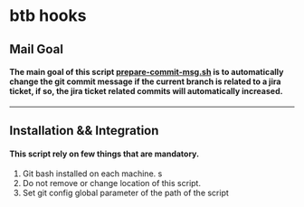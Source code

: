 # btb hooks

## Mail Goal
#### The main goal of this script [prepare-commit-msg.sh](./prepare-commit-msg.sh) is to automatically change the git commit message if the current branch is related to a jira ticket, if so, the jira ticket related commits will automatically increased.

---

## Installation && Integration

#### This script rely on few things that are mandatory.

1. Git bash installed on each machine.
    s
2. Do not remove or change location of this script.
3. Set git config global parameter of the path of the script

